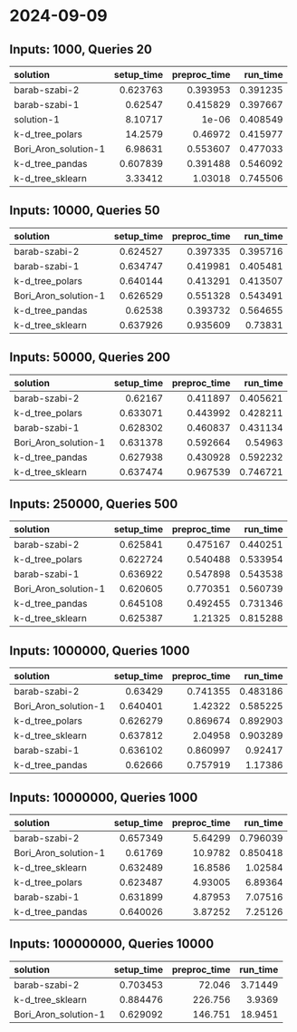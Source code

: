 # 2024-09-09

## Inputs: 1000, Queries 20

| solution             |   setup_time |   preproc_time |   run_time |
|:---------------------|-------------:|---------------:|-----------:|
| barab-szabi-2        |     0.623763 |       0.393953 |   0.391235 |
| barab-szabi-1        |     0.62547  |       0.415829 |   0.397667 |
| solution-1           |     8.10717  |       1e-06    |   0.408549 |
| k-d_tree_polars      |    14.2579   |       0.46972  |   0.415977 |
| Bori_Aron_solution-1 |     6.98631  |       0.553607 |   0.477033 |
| k-d_tree_pandas      |     0.607839 |       0.391488 |   0.546092 |
| k-d_tree_sklearn     |     3.33412  |       1.03018  |   0.745506 |

## Inputs: 10000, Queries 50

| solution             |   setup_time |   preproc_time |   run_time |
|:---------------------|-------------:|---------------:|-----------:|
| barab-szabi-2        |     0.624527 |       0.397335 |   0.395716 |
| barab-szabi-1        |     0.634747 |       0.419981 |   0.405481 |
| k-d_tree_polars      |     0.640144 |       0.413291 |   0.413507 |
| Bori_Aron_solution-1 |     0.626529 |       0.551328 |   0.543491 |
| k-d_tree_pandas      |     0.62538  |       0.393732 |   0.564655 |
| k-d_tree_sklearn     |     0.637926 |       0.935609 |   0.73831  |

## Inputs: 50000, Queries 200

| solution             |   setup_time |   preproc_time |   run_time |
|:---------------------|-------------:|---------------:|-----------:|
| barab-szabi-2        |     0.62167  |       0.411897 |   0.405621 |
| k-d_tree_polars      |     0.633071 |       0.443992 |   0.428211 |
| barab-szabi-1        |     0.628302 |       0.460837 |   0.431134 |
| Bori_Aron_solution-1 |     0.631378 |       0.592664 |   0.54963  |
| k-d_tree_pandas      |     0.627938 |       0.430928 |   0.592232 |
| k-d_tree_sklearn     |     0.637474 |       0.967539 |   0.746721 |

## Inputs: 250000, Queries 500

| solution             |   setup_time |   preproc_time |   run_time |
|:---------------------|-------------:|---------------:|-----------:|
| barab-szabi-2        |     0.625841 |       0.475167 |   0.440251 |
| k-d_tree_polars      |     0.622724 |       0.540488 |   0.533954 |
| barab-szabi-1        |     0.636922 |       0.547898 |   0.543538 |
| Bori_Aron_solution-1 |     0.620605 |       0.770351 |   0.560739 |
| k-d_tree_pandas      |     0.645108 |       0.492455 |   0.731346 |
| k-d_tree_sklearn     |     0.625387 |       1.21325  |   0.815288 |

## Inputs: 1000000, Queries 1000

| solution             |   setup_time |   preproc_time |   run_time |
|:---------------------|-------------:|---------------:|-----------:|
| barab-szabi-2        |     0.63429  |       0.741355 |   0.483186 |
| Bori_Aron_solution-1 |     0.640401 |       1.42322  |   0.585225 |
| k-d_tree_polars      |     0.626279 |       0.869674 |   0.892903 |
| k-d_tree_sklearn     |     0.637812 |       2.04958  |   0.903289 |
| barab-szabi-1        |     0.636102 |       0.860997 |   0.92417  |
| k-d_tree_pandas      |     0.62666  |       0.757919 |   1.17386  |

## Inputs: 10000000, Queries 1000

| solution             |   setup_time |   preproc_time |   run_time |
|:---------------------|-------------:|---------------:|-----------:|
| barab-szabi-2        |     0.657349 |        5.64299 |   0.796039 |
| Bori_Aron_solution-1 |     0.61769  |       10.9782  |   0.850418 |
| k-d_tree_sklearn     |     0.632489 |       16.8586  |   1.02584  |
| k-d_tree_polars      |     0.623487 |        4.93005 |   6.89364  |
| barab-szabi-1        |     0.631899 |        4.87953 |   7.07516  |
| k-d_tree_pandas      |     0.640026 |        3.87252 |   7.25126  |

## Inputs: 100000000, Queries 10000

| solution             |   setup_time |   preproc_time |   run_time |
|:---------------------|-------------:|---------------:|-----------:|
| barab-szabi-2        |     0.703453 |         72.046 |    3.71449 |
| k-d_tree_sklearn     |     0.884476 |        226.756 |    3.9369  |
| Bori_Aron_solution-1 |     0.629092 |        146.751 |   18.9451  |
